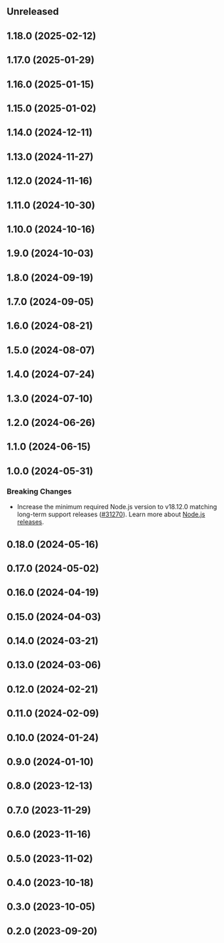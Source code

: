 <!-- Learn how to maintain this file at https://github.com/WordPress/gutenberg/tree/HEAD/packages#maintaining-changelogs. -->

## Unreleased

## 1.18.0 (2025-02-12)

## 1.17.0 (2025-01-29)

## 1.16.0 (2025-01-15)

## 1.15.0 (2025-01-02)

## 1.14.0 (2024-12-11)

## 1.13.0 (2024-11-27)

## 1.12.0 (2024-11-16)

## 1.11.0 (2024-10-30)

## 1.10.0 (2024-10-16)

## 1.9.0 (2024-10-03)

## 1.8.0 (2024-09-19)

## 1.7.0 (2024-09-05)

## 1.6.0 (2024-08-21)

## 1.5.0 (2024-08-07)

## 1.4.0 (2024-07-24)

## 1.3.0 (2024-07-10)

## 1.2.0 (2024-06-26)

## 1.1.0 (2024-06-15)

## 1.0.0 (2024-05-31)

### Breaking Changes

-   Increase the minimum required Node.js version to v18.12.0 matching long-term support releases ([#31270](https://github.com/WordPress/gutenberg/pull/61930)). Learn more about [Node.js releases](https://nodejs.org/en/about/previous-releases).

## 0.18.0 (2024-05-16)

## 0.17.0 (2024-05-02)

## 0.16.0 (2024-04-19)

## 0.15.0 (2024-04-03)

## 0.14.0 (2024-03-21)

## 0.13.0 (2024-03-06)

## 0.12.0 (2024-02-21)

## 0.11.0 (2024-02-09)

## 0.10.0 (2024-01-24)

## 0.9.0 (2024-01-10)

## 0.8.0 (2023-12-13)

## 0.7.0 (2023-11-29)

## 0.6.0 (2023-11-16)

## 0.5.0 (2023-11-02)

## 0.4.0 (2023-10-18)

## 0.3.0 (2023-10-05)

## 0.2.0 (2023-09-20)
